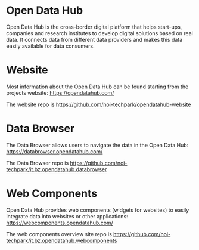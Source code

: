 # Open Data Hub
Open Data Hub is the cross-border digital platform that helps start-ups, companies and research institutes to develop digital solutions based on real data. It connects data from different data providers and makes this data easily available for data consumers.

# Website 
Most information about the Open Data Hub can be found starting from the projects website: https://opendatahub.com/

The website repo is https://github.com/noi-techpark/opendatahub-website 

# Data Browser
The Data Browser allows users to navigate the data in the Open Data Hub: https://databrowser.opendatahub.com/

The Data Browser repo is https://github.com/noi-techpark/it.bz.opendatahub.databrowser 

# Web Components
Open Data Hub provides web components (widgets for websites) to easily integrate data into websites or other applications: https://webcomponents.opendatahub.com/

The web components overview site repo is https://github.com/noi-techpark/it.bz.opendatahub.webcomponents 
